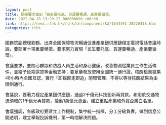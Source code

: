 ```yaml
---
layout: post
title: 劉鶴要求做到「民生要托底、貨運要暢通、產業要循環」
date: 2022-04-18 13:20:22.000000000 +08:00
link: https://news.rthk.hk/rthk/ch/component/k2/1644491-20220418.htm
categories: rthk
---
```


國務院副總理劉鶴，出席全國保障物流暢通促進產業鏈供應鏈穩定電視電話會議時說，要部署十項重要舉措，要求努力實現「民生要托底、貨運要暢通、產業要循環」。

會議要求，要關心群眾和防疫人員生活和身心健康，改善物流從業員工作生活條件，並給予延期還貸等金融支持；要足量發放使用全國統一通行證，核酸檢測結果48小時內全國互認，實行「即採即走即追」閉環管理，不得以等待核酸結果為由限制通行。

會議說，要著力穩定產業鏈供應鏈，通過2千億元科技創新再貸款，和用於交通物流領域的1千億元再貸款，撬動1萬億元資金，建立重點產業和外貿企業白名單。

會議強調，各級政府要建立工作機制，集中統一指揮，分工分級負責。做到信息公開透明，建立舉報投訴機制，第一時間解決問題。
